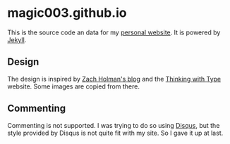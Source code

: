 magic003.github.io
==================

This is the source code an data for my [personal website](http://www.minjiezha.com). It is powered by [Jekyll](https://github.com/mojombo/jekyll).

## Design

The design is inspired by [Zach Holman's blog](http://zachholman.com/) and the [Thinking with Type](http://www.thinkingwithtype.com/) website. Some images are copied from there.

## Commenting

Commenting is not supported. I was trying to do so using [Disqus](http://disqus.com/), but the style provided by Disqus is not quite fit with my site. So I gave it up at last.
